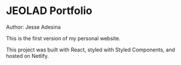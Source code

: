 # JEOLAD Portfolio

Author: Jesse Adesina

This is the first version of my personal website.

This project was built with React, styled with Styled Components, and hosted on Netlify.

